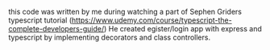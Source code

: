 this code was written by me during watching a part of Sephen Griders typescript tutorial (https://www.udemy.com/course/typescript-the-complete-developers-guide/)
He created egister/login app with express and typescript by implementing decorators and class controllers.
